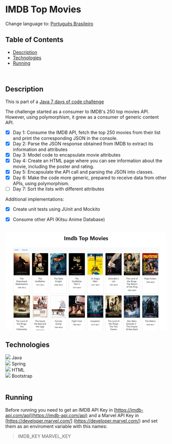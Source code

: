 # IMDB Top Movies

Change language to: [Português Brasileiro](./LEIAME.md)

## Table of Contents

* [Description](#description)
* [Technologies](#technologies)
* [Running](#running)

<br>

## Description

This is part of a [Java 7 days of code challenge](https://7daysofcode.io/matricula/java)

The challenge started as a consumer to IMDB's 250 top movies API. However, using polymorphism, it grew as a consumer of generic content API.

- [x] Day 1: Consume the IMDB API, fetch the top 250 movies from their list and print the corresponding JSON in the console.
- [x] Day 2: Parse the JSON response obtained from IMDB to extract its information and attributes
- [x] Day 3: Model code to encapsulate movie attributes
- [x] Day 4: Create an HTML page where you can see information about the movie, including the poster and rating.
- [x] Day 5: Encapsulate the API call and parsing the JSON into classes.
- [x] Day 6: Make the code more generic, prepared to receive data from other APIs, using polymorphism.
- [ ] Day 7: Sort the lists with different attributes

Additional implementations: 

- [x] Create unit tests using JUnit and Mockito
- [x] Consume other API (Kitsu Anime Database)


<br/>
<img src="./readme-assets/demo.png" alt="">
<br/>

## Technologies
            
<div>
  <img src="https://cdn.jsdelivr.net/gh/devicons/devicon/icons/java/java-original.svg" width=30px/>
  Java
</div>

<div>
  <img src="https://cdn.jsdelivr.net/gh/devicons/devicon/icons/spring/spring-original.svg" width=30px/>
  Spring
</div>

<div>
  <img src="https://cdn.jsdelivr.net/gh/devicons/devicon/icons/html5/html5-original.svg" width=30px/>    
  HTML
</div>

<div>
  <img src="https://cdn.jsdelivr.net/gh/devicons/devicon/icons/bootstrap/bootstrap-original.svg" width=30px/>
  Bootstrap
</div>

<br/>

## Running

Before running you need to get an IMDB API Key in [https://imdb-api.com/api](https://imdb-api.com/api) and a Marvel API Key in [https://developer.marvel.com/] (https://developer.marvel.com/) and set them as an enviroment variable with this names:

> IMDB_KEY
> MARVEL_KEY